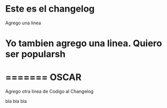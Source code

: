 # Este es el changelog

Agrego una linea





# Yo tambien agrego una linea.  Quiero ser popularsh

=======
OSCAR
=======

Agrego otra linea de Codigo al Changelog


bla bla bla
